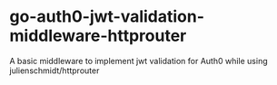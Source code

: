 # go-auth0-jwt-validation-middleware-httprouter
A basic middleware to implement jwt validation for Auth0 while using julienschmidt/httprouter
